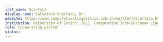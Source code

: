 ```yaml
---
last_name: Scarlata
display_name: Salvatore Scarlata, Dr.
website: https://www.comparativelinguistics.uzh.ch/en/staff/scarlata.html
institution: University of Zurich, ISLE, Comparative Indo-European Linguistics
role: cooperating partner
status:
---
```


